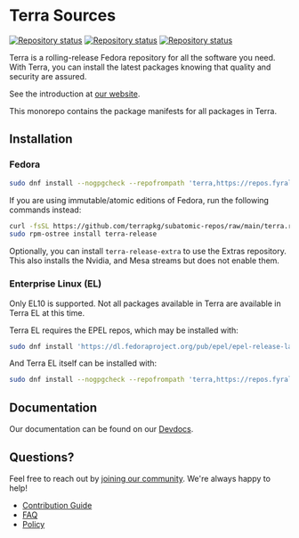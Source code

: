 # Terra Sources

[![Repository status](https://repology.org/badge/repository-big/terra_40.svg?header=Terra+40)](https://repology.org/repository/terra_40)
[![Repository status](https://repology.org/badge/repository-big/terra_41.svg?header=Terra+41)](https://repology.org/repository/terra_41)
[![Repository status](https://repology.org/badge/repository-big/terra_rawhide.svg?header=Terra+Rawhide)](https://repology.org/repository/terra_rawhide)

Terra is a rolling-release Fedora repository for all the software you need.
With Terra, you can install the latest packages knowing that quality and security are assured.

See the introduction at [our website](https://terra.fyralabs.com).

This monorepo contains the package manifests for all packages in Terra.

## Installation

### Fedora

```bash
sudo dnf install --nogpgcheck --repofrompath 'terra,https://repos.fyralabs.com/terra$releasever' terra-release
```

If you are using immutable/atomic editions of Fedora, run the following commands instead:

```bash
curl -fsSL https://github.com/terrapkg/subatomic-repos/raw/main/terra.repo | pkexec tee /etc/yum.repos.d/terra.repo
sudo rpm-ostree install terra-release
```

Optionally, you can install `terra-release-extra` to use the Extras repository. This also installs the Nvidia, and Mesa streams but does not enable them.

### Enterprise Linux (EL)

Only EL10 is supported. Not all packages available in Terra are available in Terra EL at this time.

Terra EL requires the EPEL repos, which may be installed with:

```bash
sudo dnf install 'https://dl.fedoraproject.org/pub/epel/epel-release-latest-$releasever.noarch.rpm'
```

And Terra EL itself can be installed with:

```bash
sudo dnf install --nogpgcheck --repofrompath 'terra,https://repos.fyralabs.com/terrael$releasever' terra-release
```

## Documentation

Our documentation can be found on our [Devdocs](https://developer.fyralabs.com/terra/).

## Questions?

Feel free to reach out by [joining our community](https://wiki.ultramarine-linux.org/en/community/community/). We're always happy to help!

- [Contribution Guide](https://developer.fyralabs.com/terra/contributing)
- [FAQ](https://developer.fyralabs.com/terra/faq)
- [Policy](https://developer.fyralabs.com/terra/policy)
